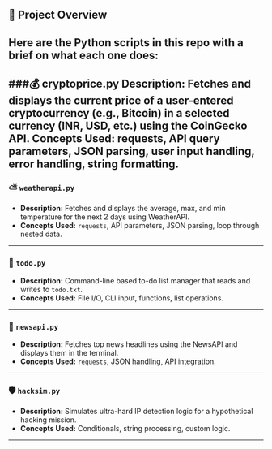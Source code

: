 
## 📁 Project Overview

Here are the Python scripts in this repo with a brief on what each one does:
---
###💰 cryptoprice.py
**Description:** Fetches and displays the current price of a user-entered cryptocurrency (e.g., Bitcoin) in a selected currency (INR, USD, etc.) using the CoinGecko API.
**Concepts Used:** requests, API query parameters, JSON parsing, user input handling, error handling, string formatting.
---
### ⛅ `weatherapi.py`
- **Description:** Fetches and displays the average, max, and min temperature for the next 2 days using WeatherAPI.
- **Concepts Used:** `requests`, API parameters, JSON parsing, loop through nested data.
---

### 📝 `todo.py`
- **Description:** Command-line based to-do list manager that reads and writes to `todo.txt`.
- **Concepts Used:** File I/O, CLI input, functions, list operations.

---

### 📰 `newsapi.py`
- **Description:** Fetches top news headlines using the NewsAPI and displays them in the terminal.
- **Concepts Used:** `requests`, JSON handling, API integration.

---

### 🛡️ `hacksim.py`
- **Description:** Simulates ultra-hard IP detection logic for a hypothetical hacking mission.
- **Concepts Used:** Conditionals, string processing, custom logic.

---
